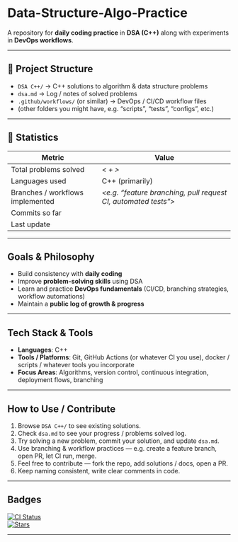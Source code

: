 # Data-Structure-Algo-Practice

A repository for **daily coding practice** in **DSA (C++)** along with experiments in **DevOps workflows**.

---

## 📂 Project Structure

- `DSA C++/` → C++ solutions to algorithm & data structure problems  
- `dsa.md` → Log / notes of solved problems  
- `.github/workflows/` (or similar) → DevOps / CI/CD workflow files  
- (other folders you might have, e.g. “scripts”, “tests”, “configs”, etc.)

---

## 🚀 Statistics

| Metric | Value |
|---|---|
| Total problems solved | *\< + \>* |
| Languages used | C++ (primarily) |
| Branches / workflows implemented | *\<e.g. “feature branching, pull request CI, automated tests”\>* |
| Commits so far |  |
| Last update |  |

---

## Goals & Philosophy

- Build consistency with **daily coding**  
- Improve **problem-solving skills** using DSA  
- Learn and practice **DevOps fundamentals** (CI/CD, branching strategies, workflow automations)  
- Maintain a **public log of growth & progress**

---

## Tech Stack & Tools

- **Languages**: C++  
- **Tools / Platforms**: Git, GitHub Actions (or whatever CI you use), docker / scripts / whatever tools you incorporate  
- **Focus Areas**: Algorithms, version control, continuous integration, deployment flows, branching

---

## How to Use / Contribute

1. Browse `DSA C++/` to see existing solutions.  
2. Check `dsa.md` to see your progress / problems solved log.  
3. Try solving a new problem, commit your solution, and update `dsa.md`.  
4. Use branching & workflow practices — e.g. create a feature branch, open PR, let CI run, merge.  
5. Feel free to contribute — fork the repo, add solutions / docs, open a PR.  
6. Keep naming consistent, write clear comments in code.

---

## Badges

[![CI Status](https://github.com/wazmiali/Data-Structure-Algo-Practice/actions/workflows/ci.yml/badge.svg)](https://github.com/wazmiali/Data-Structure-Algo-Practice/actions)  
[![Stars](https://img.shields.io/github/stars/wazmiali/Data-Structure-Algo-Practice)](https://github.com/wazmiali/Data-Structure-Algo-Practice/stargazers)

---
